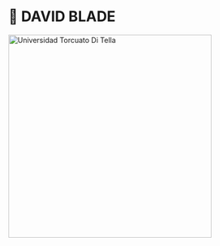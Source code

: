 # 🤖 **DAVID BLADE**

<img src="https://github.com/IgnacioPardo/DavidBlade/blob/main/assets/UTDT.svg" width="400px" alt="Universidad Torcuato Di Tella">
